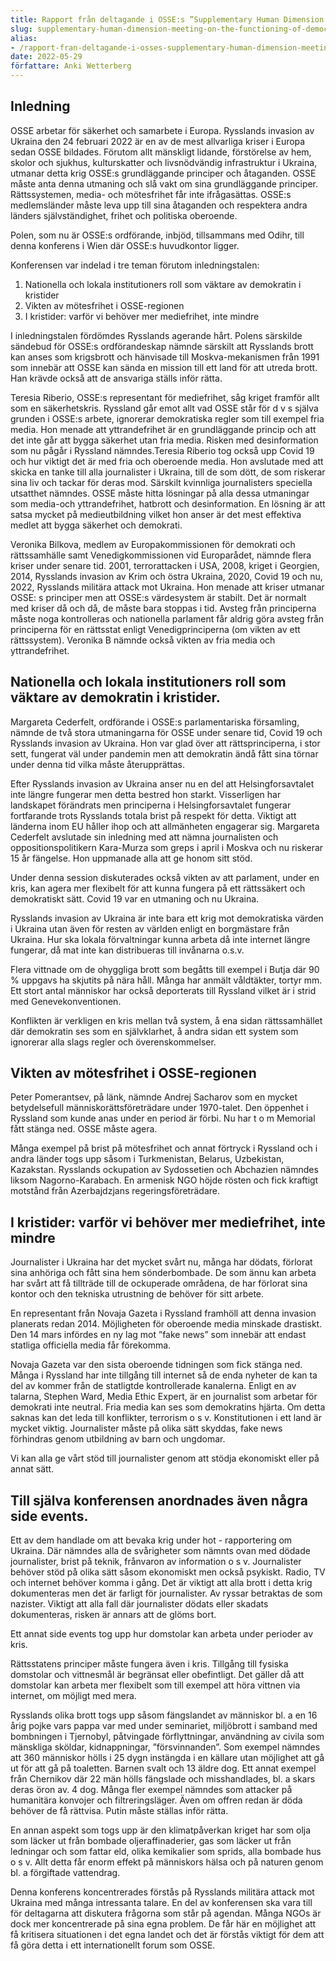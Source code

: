 ```yaml
---
title: Rapport från deltagande i OSSE:s ”Supplementary Human Dimension Meeting on the Functioning of Democratic Institutions in Times of Crisis” 16–17 maj 2022 i Wien
slug: supplementary-human-dimension-meeting-on-the-functioning-of-democratic-institutions-in-times-of-crisis-2022
alias:
- /rapport-fran-deltagande-i-osses-supplementary-human-dimension-meeting-on-the-functioning-of-democratic-institutions-in-times-of-crisis-16-17-maj-2022-i-wien
date: 2022-05-29
författare: Anki Wetterberg
---
```


## Inledning

OSSE arbetar för säkerhet och samarbete i Europa. Rysslands invasion av Ukraina den 24 februari 2022 är en av de mest allvarliga kriser i Europa sedan OSSE bildades. Förutom allt mänskligt lidande, förstörelse av hem, skolor och sjukhus, kulturskatter och livsnödvändig infrastruktur i Ukraina, utmanar detta krig OSSE:s grundläggande principer och åtaganden. OSSE måste anta denna utmaning och slå vakt om sina grundläggande principer. Rättssystemen, media- och mötesfrihet får inte ifrågasättas. OSSE:s medlemsländer måste leva upp till sina åtaganden och respektera andra länders självständighet, frihet och politiska oberoende.

Polen, som nu är OSSE:s ordförande, inbjöd, tillsammans med Odihr, till denna konferens i Wien där OSSE:s huvudkontor ligger.

Konferensen var indelad i tre teman förutom inledningstalen:

1. Nationella och lokala institutioners roll som väktare av demokratin i kristider
2. Vikten av mötesfrihet i OSSE-regionen
3. I kristider: varför vi behöver mer mediefrihet, inte mindre

I inledningstalen fördömdes Rysslands agerande hårt. Polens särskilde sändebud för OSSE:s ordförandeskap nämnde särskilt att Rysslands brott kan anses som krigsbrott och hänvisade till Moskva-mekanismen från 1991 som innebär att OSSE kan sända en mission till ett land för att utreda brott. Han krävde också att de ansvariga ställs inför rätta.

Teresia Riberio, OSSE:s representant för mediefrihet, såg kriget framför allt som en säkerhetskris. Ryssland går emot allt vad OSSE står för d v s själva grunden i OSSE:s arbete, ignorerar demokratiska regler som till exempel fria media. Hon menade att yttrandefrihet är en grundläggande princip och att det inte går att bygga säkerhet utan fria media. Risken med desinformation som nu pågår i Ryssland nämndes.Teresia Riberio tog också upp Covid 19 och hur viktigt det är med fria och oberoende media. Hon avslutade med att skicka en tanke till alla journalister i Ukraina, till de som dött, de som riskerar sina liv och tackar för deras mod. Särskilt kvinnliga journalisters speciella utsatthet nämndes. OSSE måste hitta lösningar på alla dessa utmaningar som media-och yttrandefrihet, hatbrott och desinformation. En lösning är att satsa mycket på medieutbildning vilket hon anser är det mest effektiva medlet att bygga säkerhet och demokrati.

Veronika Bilkova, medlem av Europakommissionen för demokrati och rättssamhälle samt Venedigkommissionen vid Europarådet, nämnde flera kriser under senare tid.  2001, terrorattacken i USA, 2008, kriget i Georgien, 2014, Rysslands invasion av Krim och östra Ukraina, 2020, Covid 19 och nu, 2022, Rysslands militära attack mot Ukraina. Hon menade att kriser utmanar OSSE: s principer men att OSSE:s värdesystem är stabilt.  Det är normalt med kriser då och då, de måste bara stoppas i tid. Avsteg från principerna måste noga kontrolleras och nationella parlament får aldrig göra avsteg från principerna för en rättsstat enligt Venedigprinciperna (om vikten av ett rättssystem). Veronika B nämnde också vikten av fria media och yttrandefrihet.

## Nationella och lokala institutioners roll som väktare av demokratin i kristider.

Margareta Cederfelt, ordförande i OSSE:s parlamentariska församling, nämnde de två stora utmaningarna för OSSE under senare tid, Covid 19 och Rysslands invasion av Ukraina. Hon var glad över att rättsprinciperna, i stor sett, fungerat väl under pandemin men att demokratin ändå fått sina törnar under denna tid vilka måste återupprättas.

Efter Rysslands invasion av Ukraina anser nu en del att Helsingforsavtalet inte längre fungerar men detta bestred hon starkt. Visserligen har landskapet förändrats men principerna i Helsingforsavtalet fungerar fortfarande trots Rysslands totala brist på respekt för detta. Viktigt att länderna inom EU håller ihop och att allmänheten engagerar sig. Margareta Cederfelt avslutade sin inledning med att nämna journalisten och oppositionspolitikern Kara-Murza som greps i april i Moskva och nu riskerar 15 år fängelse. Hon uppmanade alla att ge honom sitt stöd.

Under denna session diskuterades också vikten av att parlament, under en kris, kan agera mer flexibelt för att kunna fungera på ett rättssäkert och demokratiskt sätt. Covid 19 var en utmaning och nu Ukraina.

Rysslands invasion av Ukraina är inte bara ett krig mot demokratiska värden i Ukraina utan även för resten av världen enligt en borgmästare från Ukraina. Hur ska lokala förvaltningar kunna arbeta då inte internet längre fungerar, då mat inte kan distribueras till invånarna o.s.v.

Flera vittnade om de ohyggliga brott som begåtts till exempel i Butja där 90 % uppgavs ha skjutits på nära håll. Många har anmält våldtäkter, tortyr mm. Ett stort antal människor har också deporterats till Ryssland vilket är i strid med Genevekonventionen.

Konflikten är verkligen en kris mellan två system, å ena sidan rättssamhället där demokratin ses som en självklarhet, å andra sidan ett system som ignorerar alla slags regler och överenskommelser.

## Vikten av mötesfrihet i OSSE-regionen

Peter Pomerantsev, på länk, nämnde Andrej Sacharov som en mycket betydelsefull människorättsföreträdare under 1970-talet. Den öppenhet i Ryssland som kunde anas under en period är förbi. Nu har t o m Memorial fått stänga ned. OSSE måste agera.

Många exempel på brist på mötesfrihet och annat förtryck i Ryssland och i andra länder togs upp såsom i Turkmenistan, Belarus, Uzbekistan, Kazakstan. Rysslands ockupation av Sydossetien och Abchazien nämndes liksom Nagorno-Karabach. En armenisk NGO höjde rösten och fick kraftigt motstånd från Azerbajdzjans regeringsföreträdare.

## I kristider: varför vi behöver mer mediefrihet, inte mindre

Journalister i Ukraina har det mycket svårt nu, många har dödats, förlorat sina anhöriga och fått sina hem sönderbombade. De som ännu kan arbeta har svårt att få tillträde till de ockuperade områdena, de har förlorat sina kontor och den tekniska utrustning de behöver för sitt arbete.

En representant från Novaja Gazeta i Ryssland framhöll att denna invasion planerats redan 2014.  Möjligheten för oberoende media minskade drastiskt. Den 14 mars infördes en ny lag mot ”fake news” som innebär att endast statliga officiella media får förekomma.

Novaja Gazeta var den sista oberoende tidningen som fick stänga ned. Många i Ryssland har inte tillgång till internet så de enda nyheter de kan ta del av kommer från de statligtde kontrollerade kanalerna.
Enligt en av talarna, Stephen Ward, Media Ethic Expert, är en journalist som arbetar för demokrati inte neutral.
Fria media kan ses som demokratins hjärta. Om detta saknas kan det leda till konflikter, terrorism o s v.
Konstitutionen i ett land är mycket viktig. Journalister måste på olika sätt skyddas, fake news förhindras genom utbildning av barn och ungdomar.

Vi kan alla ge vårt stöd till journalister genom att stödja ekonomiskt eller på annat sätt.

## Till själva konferensen anordnades även några side events.

Ett av dem handlade om att bevaka krig under hot - rapportering om Ukraina. Där nämndes alla de svårigheter som nämnts ovan med dödade journalister, brist på teknik, frånvaron av information o s v. Journalister behöver stöd på olika sätt såsom ekonomiskt men också psykiskt. Radio, TV och internet behöver komma i gång. Det är viktigt att alla brott i detta krig dokumenteras men det är farligt för journalister. Av ryssar betraktas de som nazister. Viktigt att alla fall där journalister dödats eller skadats dokumenteras, risken är annars att de glöms bort.

Ett annat side events tog upp hur domstolar kan arbeta under perioder av kris.

Rättsstatens principer måste fungera även i kris. Tillgång till fysiska domstolar och vittnesmål är begränsat eller obefintligt. Det gäller då att domstolar kan arbeta mer flexibelt som till exempel att höra vittnen via internet, om möjligt med mera.

Rysslands olika brott togs upp såsom fängslandet av människor bl. a en 16 årig pojke vars pappa var med under seminariet, miljöbrott i samband med bombningen i Tjernobyl, påtvingade förflyttningar, användning av civila som mänskliga sköldar, kidnappningar, ”försvinnanden”. Som exempel nämndes att 360 människor hölls i 25 dygn instängda i en källare utan möjlighet att gå ut för att gå på toaletten. Barnen svalt och 13 äldre dog. Ett annat exempel från Chernikov där 22 män hölls fängslade och misshandlades, bl. a skars deras öron av. 4 dog. Många fler exempel nämndes som attacker på humanitära konvojer och filtreringsläger. Även om offren redan är döda behöver de få rättvisa. Putin måste ställas inför rätta.

En annan aspekt som togs upp är den klimatpåverkan kriget har som olja som läcker ut från bombade oljeraffinaderier, gas som läcker ut från ledningar och som fattar eld, olika kemikalier som sprids, alla bombade hus o s v. Allt detta får enorm effekt på människors hälsa och på naturen genom bl. a förgiftade vattendrag.

Denna konferens koncentrerades förstås på Rysslands militära attack mot Ukraina med många intressanta talare. En del av konferensen ska vara till för deltagarna att diskutera frågorna som står på agendan. Många NGOs är dock mer koncentrerade på sina egna problem. De får här en möjlighet att få kritisera situationen i det egna landet och det är förstås viktigt för dem att få göra detta i ett internationellt forum som OSSE.